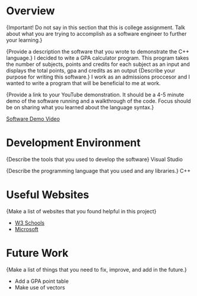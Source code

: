 # Overview

{Important!  Do not say in this section that this is college assignment.  Talk about what you are trying to accomplish as a software engineer to further your learning.}

{Provide a description the software that you wrote to demonstrate the C++ language.}
I decided to wite a GPA calculator program. This program takes the number of subjects, points and credits for each subject as an input and displays the total points, gpa and credits as an output 
{Describe your purpose for writing this software.}
I work as an admissions proccesor and I wanted to write a program that will be beneficial to me at work.


{Provide a link to your YouTube demonstration.  It should be a 4-5 minute demo of the software running and a walkthrough of the code.  Focus should be on sharing what you learned about the language syntax.}

[Software Demo Video](https://youtu.be/fLmt03Lmv8g)

# Development Environment

{Describe the tools that you used to develop the software}
Visual Studio

{Describe the programming language that you used and any libraries.}
C++

# Useful Websites

{Make a list of websites that you found helpful in this project}
* [W3 Schools](https://www.w3schools.com/CPP/default.asp)
* [Microsoft ](https://visualstudio.microsoft.com/)

# Future Work

{Make a list of things that you need to fix, improve, and add in the future.}
* Add a GPA point table 
* Make use of vectors
